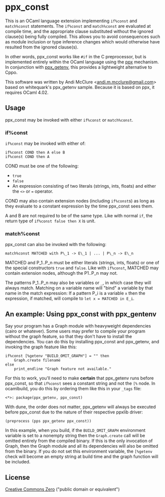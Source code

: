 ppx_const
=========

This is an OCaml language extension implementing `if%const` and `match%const` statements. The `if%const` and `match%const` are evaluated at compile time, and the appropriate clause substituted without the ignored clause(s) being fully compiled. This allows you to avoid consequences such as module inclusion or type inference changes which would otherwise have resulted from the ignored clause(s).

In other words, ppx\_const works like `#if` in the C preprocessor, but is implemented entirely within the OCaml language using the [ppx](http://whitequark.org/blog/2014/04/16/a-guide-to-extension-points-in-ocaml/) mechanism. In conjunction with [ppx_getenv](https://github.com/whitequark/ppx_getenv), this provides a lightweight alternative to Cppo.

This software was written by Andi McClure <<andi.m.mcclure@gmail.com>> based on whitequark's ppx\_getenv sample. Because it is based on ppx, it requires OCaml 4.02.

Usage
-----

ppx\_const may be invoked with either `if%const` or `match%const`.

### if%const

`if%const` may be invoked with either of:

    if%const COND then A else B
    if%const COND then A

COND must be one of the following:

* `true`
* `false`
* An expression consisting of two literals (strings, ints, floats) and either the `<>` or `=` operator.

COND may also contain extension nodes (including `if%const`s) as long as they evaluate to a constant expression by the time ppx\_const sees them.

A and B are not required to be of the same type. Like with normal `if`, the return type of `if%const false then X` is unit.

### match%const

ppx\_const can also be invoked with the following:

    match%const MATCHED with P\_1 -> E\_1 | ... | P\_n -> E\_n

MATCHED and P\_1..P\_n must be either literals (strings, ints, floats) or one of the special constructors `true` and `false`. Like with `if%const`, MATCHED may contain extension nodes, although the P1..P\_n may not.

The patterns P\_1..P\_n may also be variables or `_`, in which case they will always match. Matching on a variable name will "bind" a variable by that name in the match expression: If a pattern P\_i is a variable `x` then the expression, if matched, will compile to `let x = MATCHED in E_i`.


An example: Using ppx_const with ppx\_gentenv
---------------------------------------------

Say your program has a Graph module with heavyweight dependencies (cairo or whatever). Some users may prefer to compile your program without the graph feature, so that they don't have to install the dependencies. You can do this by installing ppx\_const and ppx\_getenv, and invoking the graph feature like this:

    if%const [%getenv "BUILD_OMIT_GRAPH"] = "" then
        Graph.create filename
    else
        print_endline "Graph feature not available."

For this to work, you'll need to make **certain** that ppx\_getenv runs before ppx\_const, so that `if%const` sees a constant string and not the `[%` node. In ocamlbuild, you do this by ordering them like this in your `_tags` file:

    <*>: package(ppx_getenv, ppx_const)

With dune, the order does not matter, ppx\_getenv will always be executed before ppx\_const due to the nature of their respective ppxlib driver:

    (preprocess (pps ppx_getenv ppx_const))

In this example, when you build, if the `BUILD_OMIT_GRAPH` environment variable is set to a nonempty string then the `Graph.create` call will be omitted entirely from the compiled binary. If this is the only invocation of Graph, then the Graph module and all its dependencies will also be omitted from the binary. If you do not set this environment variable, the `[%getenv` check will become an empty string at build time and the graph function will be included.

License
-------

[Creative Commons Zero](LICENSE.txt) ("public domain or equivalent")
